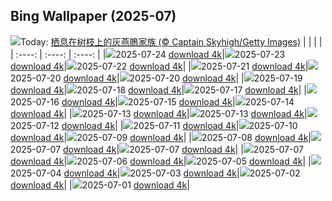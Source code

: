 ## Bing Wallpaper (2025-07)
![](https://cn.bing.com/th?id=OHR.AshyWoodswallow_ZH-CN3224168805_UHD.jpg&w=1000)Today: [栖息在树枝上的灰燕鵙家族 (© Captain Skyhigh/Getty Images)](https://cn.bing.com/th?id=OHR.AshyWoodswallow_ZH-CN3224168805_UHD.jpg)
|      |      |      |
| :----: | :----: | :----: |
|![](https://cn.bing.com/th?id=OHR.AshyWoodswallow_ZH-CN3224168805_UHD.jpg&pid=hp&w=384&h=216&rs=1&c=4)2025-07-24 [download 4k](https://cn.bing.com/th?id=OHR.AshyWoodswallow_ZH-CN3224168805_UHD.jpg)|![](https://cn.bing.com/th?id=OHR.VaticanCity_ZH-CN3075109504_UHD.jpg&pid=hp&w=384&h=216&rs=1&c=4)2025-07-23 [download 4k](https://cn.bing.com/th?id=OHR.VaticanCity_ZH-CN3075109504_UHD.jpg)|![](https://cn.bing.com/th?id=OHR.GreatHeatY25_ZH-CN8252122347_UHD.jpg&pid=hp&w=384&h=216&rs=1&c=4)2025-07-22 [download 4k](https://cn.bing.com/th?id=OHR.GreatHeatY25_ZH-CN8252122347_UHD.jpg)|
|![](https://cn.bing.com/th?id=OHR.AcroporaReef_ZH-CN2622120276_UHD.jpg&pid=hp&w=384&h=216&rs=1&c=4)2025-07-21 [download 4k](https://cn.bing.com/th?id=OHR.AcroporaReef_ZH-CN2622120276_UHD.jpg)|![](https://cn.bing.com/th?id=OHR.BigMoon_ZH-CN2508603883_UHD.jpg&pid=hp&w=384&h=216&rs=1&c=4)2025-07-20 [download 4k](https://cn.bing.com/th?id=OHR.BigMoon_ZH-CN2508603883_UHD.jpg)|![](https://cn.bing.com/th?id=OHR.BigMoon_ZH-CN2508603883_UHD.jpg&pid=hp&w=384&h=216&rs=1&c=4)2025-07-20 [download 4k](https://cn.bing.com/th?id=OHR.BigMoon_ZH-CN2508603883_UHD.jpg)|
|![](https://cn.bing.com/th?id=OHR.YohoNP_ZH-CN2349599497_UHD.jpg&pid=hp&w=384&h=216&rs=1&c=4)2025-07-19 [download 4k](https://cn.bing.com/th?id=OHR.YohoNP_ZH-CN2349599497_UHD.jpg)|![](https://cn.bing.com/th?id=OHR.IcelandSolstice_ZH-CN6073168622_UHD.jpg&pid=hp&w=384&h=216&rs=1&c=4)2025-07-18 [download 4k](https://cn.bing.com/th?id=OHR.IcelandSolstice_ZH-CN6073168622_UHD.jpg)|![](https://cn.bing.com/th?id=OHR.FranceLavender_ZH-CN1639602547_UHD.jpg&pid=hp&w=384&h=216&rs=1&c=4)2025-07-17 [download 4k](https://cn.bing.com/th?id=OHR.FranceLavender_ZH-CN1639602547_UHD.jpg)|
|![](https://cn.bing.com/th?id=OHR.TemplePhilae_ZH-CN1232015188_UHD.jpg&pid=hp&w=384&h=216&rs=1&c=4)2025-07-16 [download 4k](https://cn.bing.com/th?id=OHR.TemplePhilae_ZH-CN1232015188_UHD.jpg)|![](https://cn.bing.com/th?id=OHR.PerseidsPine_ZH-CN1081004815_UHD.jpg&pid=hp&w=384&h=216&rs=1&c=4)2025-07-15 [download 4k](https://cn.bing.com/th?id=OHR.PerseidsPine_ZH-CN1081004815_UHD.jpg)|![](https://cn.bing.com/th?id=OHR.YoungShark_ZH-CN0887374663_UHD.jpg&pid=hp&w=384&h=216&rs=1&c=4)2025-07-14 [download 4k](https://cn.bing.com/th?id=OHR.YoungShark_ZH-CN0887374663_UHD.jpg)|
|![](https://cn.bing.com/th?id=OHR.BasaltColumns_ZH-CN0743036217_UHD.jpg&pid=hp&w=384&h=216&rs=1&c=4)2025-07-13 [download 4k](https://cn.bing.com/th?id=OHR.BasaltColumns_ZH-CN0743036217_UHD.jpg)|![](https://cn.bing.com/th?id=OHR.BasaltColumns_ZH-CN0743036217_UHD.jpg&pid=hp&w=384&h=216&rs=1&c=4)2025-07-13 [download 4k](https://cn.bing.com/th?id=OHR.BasaltColumns_ZH-CN0743036217_UHD.jpg)|![](https://cn.bing.com/th?id=OHR.ThomsonGazelle_ZH-CN0413171014_UHD.jpg&pid=hp&w=384&h=216&rs=1&c=4)2025-07-12 [download 4k](https://cn.bing.com/th?id=OHR.ThomsonGazelle_ZH-CN0413171014_UHD.jpg)|
|![](https://cn.bing.com/th?id=OHR.TokyoSunrise_ZH-CN0091906710_UHD.jpg&pid=hp&w=384&h=216&rs=1&c=4)2025-07-11 [download 4k](https://cn.bing.com/th?id=OHR.TokyoSunrise_ZH-CN0091906710_UHD.jpg)|![](https://cn.bing.com/th?id=OHR.BahamaBlues_ZH-CN8134624828_UHD.jpg&pid=hp&w=384&h=216&rs=1&c=4)2025-07-10 [download 4k](https://cn.bing.com/th?id=OHR.BahamaBlues_ZH-CN8134624828_UHD.jpg)|![](https://cn.bing.com/th?id=OHR.ConstitucionStation_ZH-CN7962568053_UHD.jpg&pid=hp&w=384&h=216&rs=1&c=4)2025-07-09 [download 4k](https://cn.bing.com/th?id=OHR.ConstitucionStation_ZH-CN7962568053_UHD.jpg)|
|![](https://cn.bing.com/th?id=OHR.SecedaPeak_ZH-CN7633793128_UHD.jpg&pid=hp&w=384&h=216&rs=1&c=4)2025-07-08 [download 4k](https://cn.bing.com/th?id=OHR.SecedaPeak_ZH-CN7633793128_UHD.jpg)|![](https://cn.bing.com/th?id=OHR.ShetlandGannets_ZH-CN7279521125_UHD.jpg&pid=hp&w=384&h=216&rs=1&c=4)2025-07-07 [download 4k](https://cn.bing.com/th?id=OHR.ShetlandGannets_ZH-CN7279521125_UHD.jpg)|![](https://cn.bing.com/th?id=OHR.ShetlandGannets_ZH-CN7279521125_UHD.jpg&pid=hp&w=384&h=216&rs=1&c=4)2025-07-07 [download 4k](https://cn.bing.com/th?id=OHR.ShetlandGannets_ZH-CN7279521125_UHD.jpg)|
|![](https://cn.bing.com/th?id=OHR.ShetlandGannets_ZH-CN7279521125_UHD.jpg&pid=hp&w=384&h=216&rs=1&c=4)2025-07-07 [download 4k](https://cn.bing.com/th?id=OHR.ShetlandGannets_ZH-CN7279521125_UHD.jpg)|![](https://cn.bing.com/th?id=OHR.MesquiteFlats_ZH-CN7152959188_UHD.jpg&pid=hp&w=384&h=216&rs=1&c=4)2025-07-06 [download 4k](https://cn.bing.com/th?id=OHR.MesquiteFlats_ZH-CN7152959188_UHD.jpg)|![](https://cn.bing.com/th?id=OHR.BolozonViaduct_ZH-CN6408632524_UHD.jpg&pid=hp&w=384&h=216&rs=1&c=4)2025-07-05 [download 4k](https://cn.bing.com/th?id=OHR.BolozonViaduct_ZH-CN6408632524_UHD.jpg)|
|![](https://cn.bing.com/th?id=OHR.OroseiSardegna_ZH-CN5789138034_UHD.jpg&pid=hp&w=384&h=216&rs=1&c=4)2025-07-04 [download 4k](https://cn.bing.com/th?id=OHR.OroseiSardegna_ZH-CN5789138034_UHD.jpg)|![](https://cn.bing.com/th?id=OHR.RainbowRiver_ZH-CN5320095849_UHD.jpg&pid=hp&w=384&h=216&rs=1&c=4)2025-07-03 [download 4k](https://cn.bing.com/th?id=OHR.RainbowRiver_ZH-CN5320095849_UHD.jpg)|![](https://cn.bing.com/th?id=OHR.MaroonClownfish_ZH-CN5071934692_UHD.jpg&pid=hp&w=384&h=216&rs=1&c=4)2025-07-02 [download 4k](https://cn.bing.com/th?id=OHR.MaroonClownfish_ZH-CN5071934692_UHD.jpg)|
|![](https://cn.bing.com/th?id=OHR.CanadaDayFogo_ZH-CN2593963748_UHD.jpg&pid=hp&w=384&h=216&rs=1&c=4)2025-07-01 [download 4k](https://cn.bing.com/th?id=OHR.CanadaDayFogo_ZH-CN2593963748_UHD.jpg)|